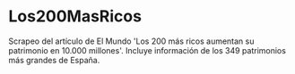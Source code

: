# Los200MasRicos

Scrapeo del artículo de El Mundo 'Los 200 más ricos aumentan su patrimonio en 10.000 millones'. Incluye información de los 349 patrimonios más grandes de España.
